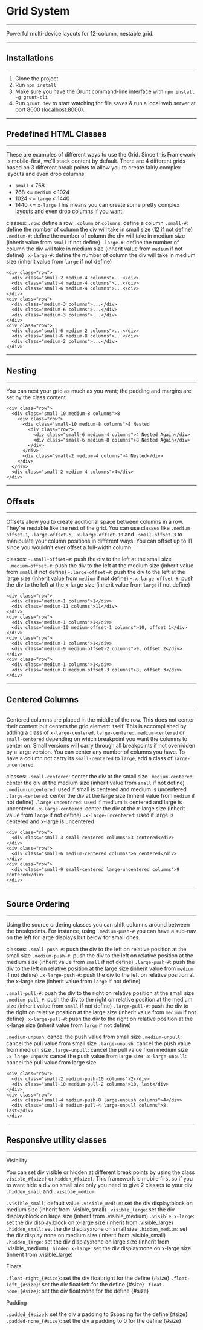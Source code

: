 # Grid System
-----------------------------------------------

Powerful multi-device layouts for 12-column, nestable grid.

-----------------------------------------------
## Installations
-----------------------------------------------

1. Clone the project
2. Run `npm install`
3. Make sure you have the Grunt command-line interface with `npm install -g grunt-cli`
4. Run `grunt dev` to start watching for file saves & run a local web server at port 8000 ([localhost:8000](http://localhost:8000/)).

-----------------------------------------------
## Predefined HTML Classes
-----------------------------------------------
These are examples of different ways to use the Grid. Since this Framework is mobile-first, we'll stack content by default. There are 4 different grids based on 3 different break points to allow you to create fairly complex layouts and even drop columns:

- `small` < 768
- 768 <= `medium` < 1024
- 1024 <= `large` < 1440
- 1440 <= `x-large`
This means you can create some pretty complex layouts and even drop columns if you want.

classes:
`.row`: define a row
`.column` or `columns`: define a column
`.small-#`: define the number of column the div will take in small size (12 if not define)
`.medium-#`: define the number of column the div will take in medium size (inherit value from `small` if not define)
`.large-#`: define the number of column the div will take in medium size (inherit value from `medium` if not define)
`.x-large-#`: define the number of column the div will take in medium size (inherit value from `large` if not define)

```
<div class="row">
  <div class="small-2 medium-4 columns">...</div>
  <div class="small-4 medium-4 columns">...</div>
  <div class="small-6 medium-4 columns">...</div>
</div>
<div class="row">
  <div class="medium-3 columns">...</div>
  <div class="medium-6 columns">...</div>
  <div class="medium-3 columns">...</div>
</div>
<div class="row">
  <div class="small-6 medium-2 columns">...</div>
  <div class="small-6 medium-8 columns">...</div>
  <div class="medium-2 columns">...</div>
</div>
```

-----------------------------------------------
## Nesting
-----------------------------------------------
You can nest your grid as much as you want; the padding and margins are set by the class content.

```
<div class="row">
  <div class="small-10 medium-8 columns">8
    <div class="row">
      <div class="small-10 medium-8 columns">8 Nested
        <div class="row">
          <div class="small-6 medium-4 columns">4 Nested Again</div>
          <div class="small-6 medium-8 columns">8 Nested Again</div>
        </div>
      </div>
      <div class="small-2 medium-4 columns">4 Nested</div>
    </div>
  </div>
  <div class="small-2 medium-4 columns">4</div>
</div>
```

-----------------------------------------------
## Offsets
-----------------------------------------------
Offsets allow you to create additional space between columns in a row. They're nestable like the rest of the grid. You can use classes like `.medium-offset-1`, `.large-offset-5`, `.x-large-offset-10` and `.small-offset-3` to manipulate your column positions in different ways. You can offset up to 11 since you wouldn't ever offset a full-width column.

classes:
-`.small-offset-#`: push the div to the left at the small size
-`.medium-offset-#`: push the div to the left at the medium size (inherit value from `small` if not define)
-`.large-offset-#`: push the div to the left at the large size (inherit value from `medium` if not define)
-`.x-large-offset-#`: push the div to the left at the x-large size (inherit value from `large` if not define)

```
<div class="row">
  <div class="medium-1 columns">1</div>
  <div class="medium-11 columns">11</div>
</div>
<div class="row">
  <div class="medium-1 columns">1</div>
  <div class="medium-10 medium-offset-1 columns">10, offset 1</div>
</div>
<div class="row">
  <div class="medium-1 columns">1</div>
  <div class="medium-9 medium-offset-2 columns">9, offset 2</div>
</div>
<div class="row">
  <div class="medium-1 columns">1</div>
  <div class="medium-8 medium-offset-3 columns">8, offset 3</div>
</div>
```

-----------------------------------------------
## Centered Columns
-----------------------------------------------
Centered columns are placed in the middle of the row. This does not center their content but centers the grid element itself. This is accomplished by adding a class of `x-large-centered`, `large-centered`, `medium-centered` or `small-centered` depending on which breakpoint you want the columns to center on. Small versions will carry through all breakpoints if not overridden by a large version. You can center any number of columns you have. To have a column not carry its `small-centered` to `large`, add a class of `large-uncentered`.

classes:
`.small-centered`: center the div at the small size
`.medium-centered`: center the div at the medium size (inherit value from `small` if not define)
`.medium-uncentered`: used if small is centered and medium is uncentered
`.large-centered`: center the div at the large size (inherit value from `medium` if not define)
`.large-uncentered`: used if medium is centered and large is uncentered
`.x-large-centered`: center the div at the x-large size (inherit value from `large` if not define)
`.x-large-uncentered`: used if large is centered and x-large is uncentered

```
<div class="row">
  <div class="small-3 small-centered columns">3 centered</div>
</div>
<div class="row">
  <div class="small-6 medium-centered columns">6 centered</div>
</div>
<div class="row">
  <div class="small-9 small-centered large-uncentered columns">9 centered</div>
</div>
```

-----------------------------------------------
## Source Ordering
-----------------------------------------------
Using the source ordering classes you can shift columns around between the breakpoints. For instance, using `.medium-push-#` you can have a sub-nav on the left for large displays but below for small ones.

classes:
`.small-push-#`: push the div to the left on relative position at the small size
`.medium-push-#`: push the div to the left on relative position at the medium size (inherit value from `small` if not define)
`.large-push-#`: push the div to the left on relative position at the large size (inherit value from `medium` if not define)
`.x-large-push-#`: push the div to the left on relative position at the x-large size (inherit value from `large` if not define)

`.small-pull-#`: push the div to the right on relative position at the small size
`.medium-pull-#`: push the div to the right on relative position at the medium size (inherit value from `small` if not define)
`.large-pull-#`: push the div to the right on relative position at the large size (inherit value from `medium` if not define)
`.x-large-pull-#`: push the div to the right on relative position at the x-large size (inherit value from `large` if not define)

`.medium-unpush`: cancel the push value from small size
`.medium-unpull`: cancel the pull value from small size
`.large-unpush`: cancel the push value from medium size
`.large-unpull`: cancel the pull value from medium size
`.x-large-unpush`: cancel the push value from large size
`.x-large-unpull`: cancel the pull value from large size

```
<div class="row">
  <div class="small-2 medium-push-10 columns">2</div>
  <div class="small-10 medium-pull-2 columns">10, last</div>
</div>
<div class="row">
  <div class="small-4 medium-push-8 large-unpush columns">4</div>
  <div class="small-8 medium-pull-4 large-unpull columns">8, last</div>
</div>
```

-----------------------------------------------
## Responsive utility classes
-----------------------------------------------
Visibility

You can set div visible or hidden at different break points by using the class `visible_#{size}` or `hidden_#{size}`. This framework is mobile first so if you to want hide a div on small size only you need to give 2 classes to your div `.hidden_small` and `.visible_medium`

`.visible_small`: default value
`.visible_medium`: set the div display:block on medium size (inherit from .visible_small)
`.visible_large`: set the div display:block on large size (inherit from .visible_medium)
`.visible_x-large`: set the div display:block on x-large size (inherit from .visible_large)
`.hidden_small`: set the div display:none on small size
`.hidden_medium`: set the div display:none on medium size (inherit from .visible_small)
`.hidden_large`: set the div display:none on large size (inherit from .visible_medium)
`.hidden_x-large`: set the div display:none on x-large size (inherit from .visible_large)

Floats

`.float-right_{#size}`: set the div float:right for the define {#size}
`.float-left_{#size}`: set the div float:left for the define {#size}
`.float-none_{#size}`: set the div float:none for the define {#size}

Padding

`.padded_{#size}`: set the div a padding to $spacing for the define {#size}
`.padded-none_{#size}`: set the div a padding to 0 for the define {#size}
